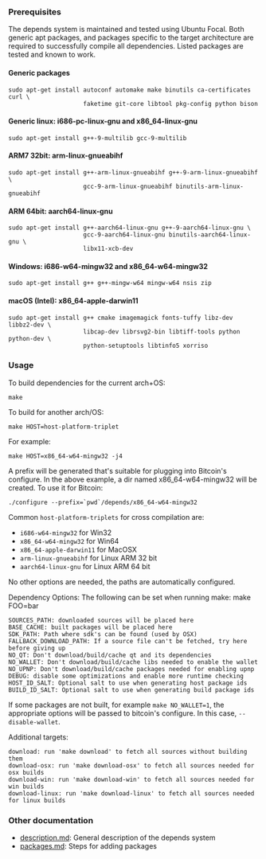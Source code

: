 ### Prerequisites

The depends system is maintained and tested using Ubuntu Focal. Both generic
apt packages, and packages specific to the target architecture are required to
successfully compile all dependencies. Listed packages are tested and known to
work.

#### Generic packages

```
sudo apt-get install autoconf automake make binutils ca-certificates curl \
                     faketime git-core libtool pkg-config python bison
```

#### Generic linux: i686-pc-linux-gnu and x86_64-linux-gnu

```
sudo apt-get install g++-9-multilib gcc-9-multilib
```

#### ARM7 32bit: arm-linux-gnueabihf

```
sudo apt-get install g++-arm-linux-gnueabihf g++-9-arm-linux-gnueabihf \
                     gcc-9-arm-linux-gnueabihf binutils-arm-linux-gnueabihf
```

#### ARM 64bit: aarch64-linux-gnu

```
sudo apt-get install g++-aarch64-linux-gnu g++-9-aarch64-linux-gnu \
                     gcc-9-aarch64-linux-gnu binutils-aarch64-linux-gnu \
                     libx11-xcb-dev
```

#### Windows: i686-w64-mingw32 and x86_64-w64-mingw32

```
sudo apt-get install g++ g++-mingw-w64 mingw-w64 nsis zip
```

#### macOS (Intel): x86_64-apple-darwin11

```
sudo apt-get install g++ cmake imagemagick fonts-tuffy libz-dev libbz2-dev \
                     libcap-dev librsvg2-bin libtiff-tools python python-dev \
                     python-setuptools libtinfo5 xorriso
```

### Usage

To build dependencies for the current arch+OS:

    make

To build for another arch/OS:

    make HOST=host-platform-triplet

For example:

    make HOST=x86_64-w64-mingw32 -j4

A prefix will be generated that's suitable for plugging into Bitcoin's
configure. In the above example, a dir named x86_64-w64-mingw32 will be
created. To use it for Bitcoin:

    ./configure --prefix=`pwd`/depends/x86_64-w64-mingw32

Common `host-platform-triplets` for cross compilation are:

- `i686-w64-mingw32` for Win32
- `x86_64-w64-mingw32` for Win64
- `x86_64-apple-darwin11` for MacOSX
- `arm-linux-gnueabihf` for Linux ARM 32 bit
- `aarch64-linux-gnu` for Linux ARM 64 bit

No other options are needed, the paths are automatically configured.

Dependency Options:
The following can be set when running make: make FOO=bar

    SOURCES_PATH: downloaded sources will be placed here
    BASE_CACHE: built packages will be placed here
    SDK_PATH: Path where sdk's can be found (used by OSX)
    FALLBACK_DOWNLOAD_PATH: If a source file can't be fetched, try here before giving up
    NO_QT: Don't download/build/cache qt and its dependencies
    NO_WALLET: Don't download/build/cache libs needed to enable the wallet
    NO_UPNP: Don't download/build/cache packages needed for enabling upnp
    DEBUG: disable some optimizations and enable more runtime checking
    HOST_ID_SALT: Optional salt to use when generating host package ids
    BUILD_ID_SALT: Optional salt to use when generating build package ids

If some packages are not built, for example `make NO_WALLET=1`, the appropriate
options will be passed to bitcoin's configure. In this case, `--disable-wallet`.

Additional targets:

    download: run 'make download' to fetch all sources without building them
    download-osx: run 'make download-osx' to fetch all sources needed for osx builds
    download-win: run 'make download-win' to fetch all sources needed for win builds
    download-linux: run 'make download-linux' to fetch all sources needed for linux builds

### Other documentation

- [description.md](description.md): General description of the depends system
- [packages.md](packages.md): Steps for adding packages
